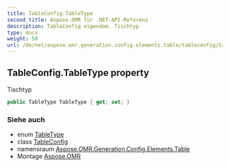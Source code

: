 ```yaml
---
title: TableConfig.TableType
second_title: Aspose.OMR für .NET-API-Referenz
description: TableConfig eigendom. Tischtyp
type: docs
weight: 50
url: /de/net/aspose.omr.generation.config.elements.table/tableconfig/tabletype/
---
```

## TableConfig.TableType property

Tischtyp

```csharp
public TableType TableType { get; set; }
```

### Siehe auch

* enum [TableType](../../../aspose.omr.generation.config.enums/tabletype/)
* class [TableConfig](../)
* namensraum [Aspose.OMR.Generation.Config.Elements.Table](../../tableconfig/)
* Montage [Aspose.OMR](../../../)


